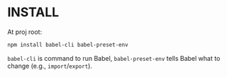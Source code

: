 # INSTALL

At proj root:

```sh
npm install babel-cli babel-preset-env
```

`babel-cli` is command to run Babel, `babel-preset-env` tells Babel what to change (e.g., `import`/`export`).
